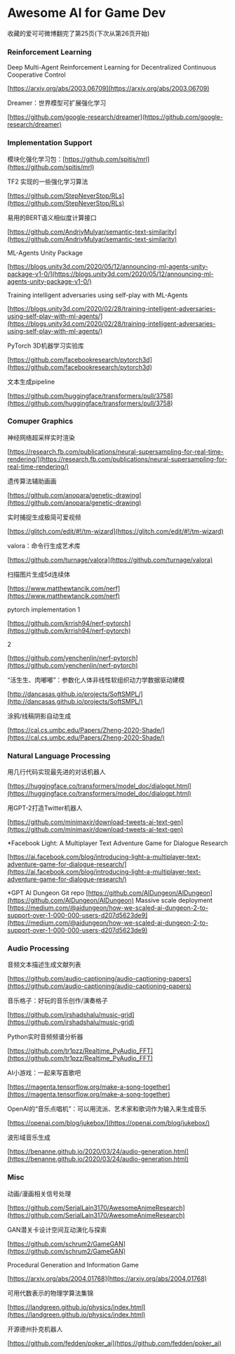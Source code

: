 # Awesome AI for Game Dev

收藏的爱可可微博翻完了第25页(下次从第26页开始)

### Reinforcement Learning

Deep Multi-Agent Reinforcement Learning for Decentralized Continuous Cooperative Control

[https://arxiv.org/abs/2003.06709](https://arxiv.org/abs/2003.06709)

Dreamer：世界模型可扩展强化学习

[https://github.com/google-research/dreamer](https://github.com/google-research/dreamer)

### Implementation Support

模块化强化学习包：[https://github.com/spitis/mrl](https://github.com/spitis/mrl)

TF2 实现的一些强化学习算法

[https://github.com/StepNeverStop/RLs](https://github.com/StepNeverStop/RLs)

易用的BERT语义相似度计算接口

[https://github.com/AndriyMulyar/semantic-text-similarity](https://github.com/AndriyMulyar/semantic-text-similarity)

ML-Agents Unity Package

[https://blogs.unity3d.com/2020/05/12/announcing-ml-agents-unity-package-v1-0/](https://blogs.unity3d.com/2020/05/12/announcing-ml-agents-unity-package-v1-0/)

Training intelligent adversaries using self-play with ML-Agents

[https://blogs.unity3d.com/2020/02/28/training-intelligent-adversaries-using-self-play-with-ml-agents/](https://blogs.unity3d.com/2020/02/28/training-intelligent-adversaries-using-self-play-with-ml-agents/)

PyTorch 3D机器学习实验库

[https://github.com/facebookresearch/pytorch3d](https://github.com/facebookresearch/pytorch3d)

文本生成pipeline

[https://github.com/huggingface/transformers/pull/3758](https://github.com/huggingface/transformers/pull/3758)

### Comuper Graphics

神经网络超采样实时渲染 

[https://research.fb.com/publications/neural-supersampling-for-real-time-rendering/](https://research.fb.com/publications/neural-supersampling-for-real-time-rendering/)

遗传算法辅助画画

[https://github.com/anopara/genetic-drawing](https://github.com/anopara/genetic-drawing)

实时捕捉生成极简可爱视频

[https://glitch.com/edit/#!/tm-wizard](https://glitch.com/edit/#!/tm-wizard)

valora：命令行生成艺术库

[https://github.com/turnage/valora](https://github.com/turnage/valora)

扫描图片生成5d连续体

[https://www.matthewtancik.com/nerf](https://www.matthewtancik.com/nerf)

pytorch implementation 1

[https://github.com/krrish94/nerf-pytorch](https://github.com/krrish94/nerf-pytorch)

2

[https://github.com/yenchenlin/nerf-pytorch](https://github.com/yenchenlin/nerf-pytorch)

“活生生、肉嘟嘟”：参数化人体非线性软组织动力学数据驱动建模

[http://dancasas.github.io/projects/SoftSMPL/](http://dancasas.github.io/projects/SoftSMPL/)

涂鸦/线稿阴影自动生成

[https://cal.cs.umbc.edu/Papers/Zheng-2020-Shade/](https://cal.cs.umbc.edu/Papers/Zheng-2020-Shade/)

### Natural Language Processing

用几行代码实现最先进的对话机器人

[https://huggingface.co/transformers/model_doc/dialogpt.html](https://huggingface.co/transformers/model_doc/dialogpt.html)

用GPT-2打造Twitter机器人

[https://github.com/minimaxir/download-tweets-ai-text-gen](https://github.com/minimaxir/download-tweets-ai-text-gen)

*Facebook Light: A Multiplayer Text Adventure Game for Dialogue Research

[https://ai.facebook.com/blog/introducing-light-a-multiplayer-text-adventure-game-for-dialogue-research/](https://ai.facebook.com/blog/introducing-light-a-multiplayer-text-adventure-game-for-dialogue-research/)

*GPT AI Dungeon
Git repo
[https://github.com/AIDungeon/AIDungeon](https://github.com/AIDungeon/AIDungeon)
Massive scale deployment
[https://medium.com/@aidungeon/how-we-scaled-ai-dungeon-2-to-support-over-1-000-000-users-d207d5623de9](https://medium.com/@aidungeon/how-we-scaled-ai-dungeon-2-to-support-over-1-000-000-users-d207d5623de9)


### Audio Processing

音频文本描述生成文献列表

[https://github.com/audio-captioning/audio-captioning-papers](https://github.com/audio-captioning/audio-captioning-papers)

音乐格子：好玩的音乐创作/演奏格子

[https://github.com/irshadshalu/music-grid](https://github.com/irshadshalu/music-grid)

Python实时音频频谱分析器

[https://github.com/tr1pzz/Realtime_PyAudio_FFT](https://github.com/tr1pzz/Realtime_PyAudio_FFT)

AI小游戏：一起来写首歌吧

[https://magenta.tensorflow.org/make-a-song-together](https://magenta.tensorflow.org/make-a-song-together)

OpenAI的“音乐点唱机”：可以用流派、艺术家和歌词作为输入来生成音乐

[https://openai.com/blog/jukebox/](https://openai.com/blog/jukebox/)

波形域音乐生成

[https://benanne.github.io/2020/03/24/audio-generation.html](https://benanne.github.io/2020/03/24/audio-generation.html)

### Misc

动画/漫画相关信号处理

[https://github.com/SerialLain3170/AwesomeAnimeResearch](https://github.com/SerialLain3170/AwesomeAnimeResearch)

GAN潜关卡设计空间互动演化与探索

[https://github.com/schrum2/GameGAN](https://github.com/schrum2/GameGAN)

Procedural Generation and Information Game

[https://arxiv.org/abs/2004.01768](https://arxiv.org/abs/2004.01768)

可用代数表示的物理学算法集锦

[https://landgreen.github.io/physics/index.html](https://landgreen.github.io/physics/index.html)

开源德州扑克机器人

[https://github.com/fedden/poker_ai](https://github.com/fedden/poker_ai)